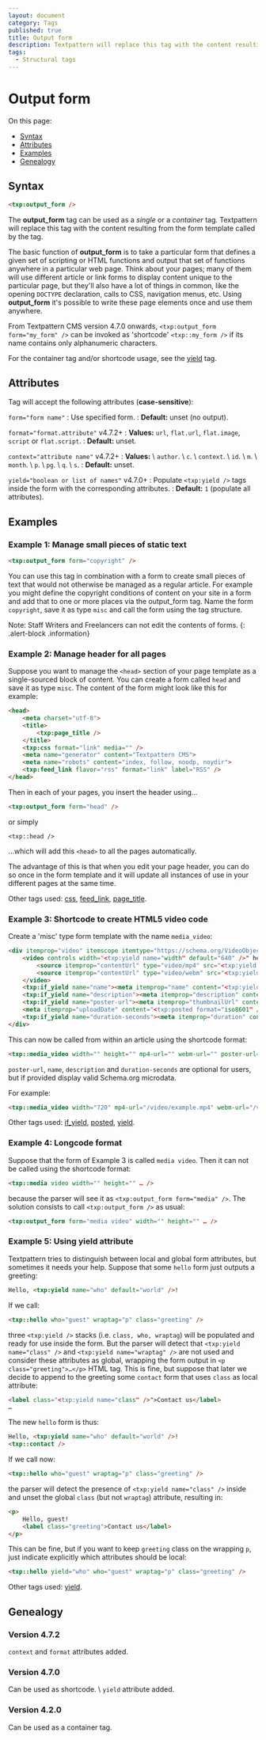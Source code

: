 ```yaml
---
layout: document
category: Tags
published: true
title: Output form
description: Textpattern will replace this tag with the content resulting from the form template called by the tag.
tags:
  - Structural tags
---
```


# Output form

On this page:

* [Syntax](#syntax)
* [Attributes](#attributes)
* [Examples](#examples)
* [Genealogy](#genealogy)

## Syntax

~~~ html
<txp:output_form />
~~~

The **output_form** tag can be used as a *single* or a *container* tag. Textpattern will replace this tag with the content resulting from the form template called by the tag.

The basic function of **output_form** is to take a particular form that defines a given set of scripting or HTML functions and output that set of functions anywhere in a particular web page. Think about your pages; many of them will use different article or link forms to display content unique to the particular page, but they'll also have a lot of things in common, like the opening `DOCTYPE` declaration, calls to CSS, navigation menus, etc. Using **output_form** it's possible to write these page elements once and use them anywhere.

From Textpattern CMS version 4.7.0 onwards, `<txp:output_form form="my_form" />` can be invoked as 'shortcode' `<txp::my_form />` if its name contains only alphanumeric characters.

For the container tag and/or shortcode usage, see the [yield](yield) tag.

## Attributes

Tag will accept the following attributes (**case-sensitive**):

`form="form name"`
: Use specified form.
: **Default:** unset (no output).

`format="format.attribute"` <span class="footnote warning">v4.7.2+</span>
: **Values:** `url`, `flat.url`, `flat.image`, `script` or `flat.script`.
: **Default:** unset.

`context="attribute name"` <span class="footnote warning">v4.7.2+</span>
: **Values:** \\
`author`. \\
`c`. \\
`context`. \\
`id`. \\
`m`. \\
`month`. \\
`p`. \\
`pg`. \\
`q`. \\
`s`.
: **Default:** unset.

`yield="boolean or list of names"` <span class="footnote warning">v4.7.0+</span>
: Populate `<txp:yield />` tags inside the form with the corresponding attributes.
: **Default:** `1` (populate all attributes).

## Examples

### Example 1: Manage small pieces of static text

~~~ html
<txp:output_form form="copyright" />
~~~

You can use this tag in combination with a form to create small pieces of text that would not otherwise be managed as a regular article. For example you might define the copyright conditions of content on your site in a form and add that to one or more places via the output_form tag. Name the form `copyright`, save it as type `misc` and call the form using the tag structure.

Note: Staff Writers and Freelancers can not edit the contents of forms.
{: .alert-block .information}

### Example 2: Manage header for all pages

Suppose you want to manage the `<head>` section of your page template as a single-sourced block of content. You can create a form called `head` and save it as type `misc`. The content of the form might look like this for example:

~~~ html
<head>
    <meta charset="utf-8">
    <title>
        <txp:page_title />
    </title>
    <txp:css format="link" media="" />
    <meta name="generator" content="Textpattern CMS">
    <meta name="robots" content="index, follow, noodp, noydir">
    <txp:feed_link flavor="rss" format="link" label="RSS" />
</head>
~~~

Then in each of your pages, you insert the header using…

~~~ html
<txp:output_form form="head" />
~~~

or simply

~~~
<txp::head />
~~~

…which will add this `<head>` to all the pages automatically.

The advantage of this is that when you edit your page header, you can do so once in the form template and it will update all instances of use in your different pages at the same time.

Other tags used: [css](css), [feed_link](feed_link), [page_title](page_title).

### Example 3: Shortcode to create HTML5 video code

Create a 'misc' type form template with the name `media_video`:

~~~ html
<div itemprop="video" itemscope itemtype="https://schema.org/VideoObject">
    <video controls width="<txp:yield name="width" default="640" />" height="<txp:yield name="height" default="480" />"<txp:if_yield name="poster-url"> poster="<txp:yield name="poster-url" />"</txp:if_yield>>
        <source itemprop="contentUrl" type="video/mp4" src="<txp:yield name="mp4-url" />">
        <source itemprop="contentUrl" type="video/webm" src="<txp:yield name="webm-url" />">
    </video>
    <txp:if_yield name="name"><meta itemprop="name" content="<txp:yield name="name" />"></txp:if_yield>
    <txp:if_yield name="description"><meta itemprop="description" content="<txp:yield name="description" />"></txp:if_yield>
    <txp:if_yield name="poster-url"><meta itemprop="thumbnailUrl" content="<txp:yield name="poster-url" />"></txp:if_yield>
    <meta itemprop="uploadDate" content="<txp:posted format="iso8601" />">
    <txp:if_yield name="duration-seconds"><meta itemprop="duration" content="T<txp:yield name="duration-seconds" />S"></txp:if_yield>
</div>
~~~

This can now be called from within an article using the shortcode format:

~~~ html
<txp::media_video width="" height="" mp4-url="" webm-url="" poster-url="" name="" description="" duration-seconds="" />
~~~

`poster-url`, `name`, `description` and `duration-seconds` are optional for users, but if provided display valid Schema.org microdata.

For example:

~~~ html
<txp::media_video width="720" mp4-url="/video/example.mp4" webm-url="/video/example.webm" poster-url="/video/example.png" name="Cat video" description="My great video of cats." duration-seconds="20" />
~~~

Other tags used: [if_yield](if_yield), [posted](posted), [yield](yield).

### Example 4: Longcode format

Suppose that the form of Example 3 is called `media video`. Then it can not be called using the shortcode format:

~~~ html
<txp::media video width="" height="" … />
~~~

because the parser will see it as `<txp:output_form form="media" />`. The solution consists to call `<txp:output_form />` as usual:

~~~ html
<txp:output_form form="media video" width="" height="" … />
~~~

### Example 5: Using yield attribute

Textpattern tries to distinguish between local and global form attributes, but sometimes it needs your help. Suppose that some `hello` form just outputs a greeting:

~~~ html
Hello, <txp:yield name="who" default="world" />!
~~~

If we call:

~~~ html
<txp::hello who="guest" wraptag="p" class="greeting" />
~~~

three `<txp:yield />` stacks (i.e. `class, who, wraptag`) will be populated and ready for use inside the form. But the parser will detect that `<txp:yield name="class" />` and `<txp:yield name="wraptag" />` are not used and consider these attributes as global, wrapping the form output in `<p class="greeting">…</p>` HTML tag. This is fine, but suppose that later we decide to append to the greeting some `contact` form that uses `class` as local attribute:

~~~ html
<label class="<txp:yield name="class" />">Contact us</label>
…
~~~

The new `hello` form is thus:

~~~ html
Hello, <txp:yield name="who" default="world" />!
<txp::contact />
~~~

If we call now:

~~~ html
<txp::hello who="guest" wraptag="p" class="greeting" />
~~~

the parser will detect the presence of `<txp:yield name="class" />` inside and unset the global `class` (but not `wraptag`) attribute, resulting in:

~~~ html
<p>
    Hello, guest!
    <label class="greeting">Contact us</label>
</p>    
~~~

This can be fine, but if you want to keep `greeting` class on the wrapping `p`, just indicate explicitly which attributes should be local:

~~~ html
<txp::hello yield="who" who="guest" wraptag="p" class="greeting" />
~~~

Other tags used: [yield](yield).

## Genealogy

### Version 4.7.2

`context` and `format` attributes added.

### Version 4.7.0

Can be used as shortcode. \\
`yield` attribute added.

### Version 4.2.0

Can be used as a container tag.

